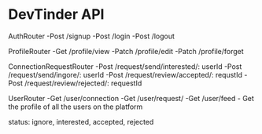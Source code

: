 # DevTinder API

AuthRouter
 -Post /signup
 -Post /login
 -Post /logout

ProfileRouter
 -Get /profile/view
 -Patch /profile/edit
 -Patch /profile/forget

ConnectionRequestRouter
 -Post /request/send/interested/: userId
 -Post /request/send/ingore/: userId
 -Post /request/review/accepted/: requstId
 -Post /request/review/rejected/: requestId

UserRouter
 -Get /user/connection
 -Get /user/request/
 -Get /user/feed - Get the profile of all the users on the platform

status: ignore, interested, accepted, rejected

